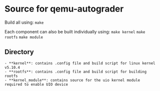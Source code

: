 # Source for qemu-autograder

Build all using:
`make`

Each component can also be built individually using:
`make kernel`
`make rootfs`
`make module`
 
## Directory
    - **kernel**: contains .config file and build script for linux kernel v5.10.4
    - **rootfs**: contains .config file and build script for building rootfs
    - **kernel_module**: contains source for the uio kernel module required to enable UIO device

